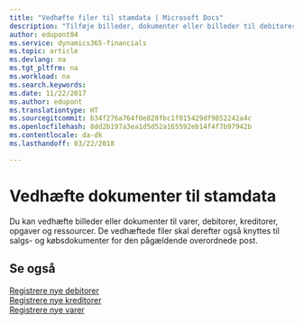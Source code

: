 ```yaml
---
title: "Vedhæfte filer til stamdata | Microsoft Docs"
description: "Tilføje billeder, dokumenter eller billeder til debitorer, kreditorer og andre stamdataposter."
author: edupont04
ms.service: dynamics365-financials
ms.topic: article
ms.devlang: na
ms.tgt_pltfrm: na
ms.workload: na
ms.search.keywords: 
ms.date: 11/22/2017
ms.author: edupont
ms.translationtype: HT
ms.sourcegitcommit: b34f276a764f0e828fbc1f015429df9852242a4c
ms.openlocfilehash: 8dd2b197a3ea1d5d52a165592eb14f4f7b97942b
ms.contentlocale: da-dk
ms.lasthandoff: 03/22/2018

---
```

# <a name="attaching-documents-to-master-data"></a>Vedhæfte dokumenter til stamdata
Du kan vedhæfte billeder eller dokumenter til varer, debitorer, kreditorer, opgaver og ressourcer. De vedhæftede filer skal derefter også knyttes til salgs- og købsdokumenter for den pågældende overordnede post.  

## <a name="see-also"></a>Se også
[Registrere nye debitorer](sales-how-register-new-customers.md)  
[Registrere nye kreditorer](purchasing-how-register-new-vendors.md)  
[Registrere nye varer](inventory-how-register-new-items.md)  

